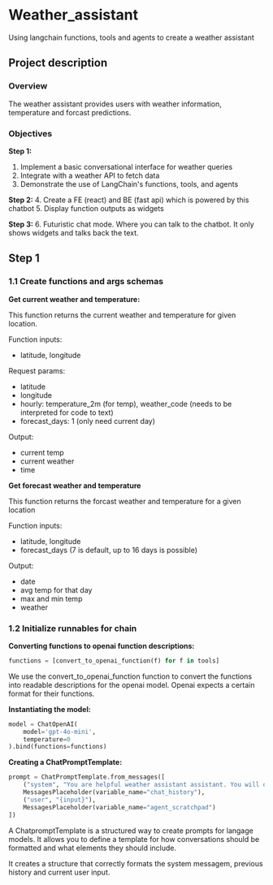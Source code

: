# Weather_assistant
Using langchain functions, tools and agents to create a weather assistant

## Project description

### Overview
The weather assistant provides users with weather information, temperature and forcast predictions.

### Objectives
**Step 1:**
1. Implement a basic conversational interface for weather queries
2. Integrate with a weather API to fetch data
3. Demonstrate the use of LangChain's functions, tools, and agents

**Step 2:**
4. Create a FE (react) and BE (fast api) which is powered by this chatbot
5. Display function outputs as widgets

**Step 3:**
6. Futuristic chat mode. Where you can talk to the chatbot. It only shows widgets and talks back the text.


## Step 1
### 1.1 Create functions and args schemas
**Get current weather and temperature:**

This function returns the current weather and temperature for given location.

Function inputs:
- latitude, longitude

Request params:
- latitude
- longitude
- hourly: temperature_2m (for temp), weather_code (needs to be interpreted for code to text)
- forecast_days: 1 (only need current day)

Output:
- current temp
- current weather
- time

**Get forecast weather and temperature**

This function returns the forcast weather and temperature for a given location

Function inputs:
- latitude, longitude
- forecast_days (7 is default, up to 16 days is possible)

Output:
- date
- avg temp for that day
- max and min temp
- weather

### 1.2 Initialize runnables for chain
**Converting functions to openai function descriptions:**
```python
functions = [convert_to_openai_function(f) for f in tools]
```
We use the convert_to_openai_function function to convert the functions into readable descriptions for the openai model. Openai expects a certain format for their functions.

**Instantiating the model:**
```python
model = ChatOpenAI(
    model='gpt-4o-mini',
    temperature=0
).bind(functions=functions)
```

**Creating a ChatPromptTemplate:**
```python
prompt = ChatPromptTemplate.from_messages([
    ("system", "You are helpful weather assistant assistant. You will only answer weather related questions"),
    MessagesPlaceholder(variable_name="chat_history"),
    ("user", "{input}"),
    MessagesPlaceholder(variable_name="agent_scratchpad")
])
```
A ChatpromptTemplate is a structured way to create prompts for langage models. It allows you to define a template for how conversations should be formatted and what elements they should include.

It creates a structure that correctly formats the system messagem, previous history and current user input.